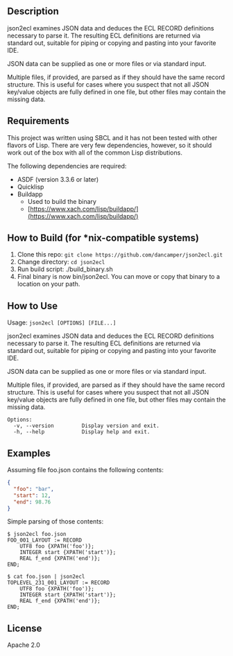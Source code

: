 ## Description

json2ecl examines JSON data and deduces the ECL RECORD definitions necessary to parse it.
The resulting ECL definitions are returned via standard out, suitable for piping or copying
and pasting into your favorite IDE.

JSON data can be supplied as one or more files or via standard input.

Multiple files, if provided, are parsed as if they should have the same record structure.
This is useful for cases where you suspect that not all JSON key/value objects are fully
defined in one file, but other files may contain the missing data.

## Requirements

This project was written using SBCL and it has not been tested with other flavors
of Lisp.  There are very few dependencies, however, so it should work out of the box
with all of the common Lisp distributions.

The following dependencies are required:

- ASDF (version 3.3.6 or later)
- Quicklisp
- Buildapp
  - Used to build the binary
  - [https://www.xach.com/lisp/buildapp/](https://www.xach.com/lisp/buildapp/)

## How to Build (for *nix-compatible systems)

1. Clone this repo:  `git clone https://github.com/dancamper/json2ecl.git`
1. Change directory: `cd json2ecl`
1. Run build script: ./build_binary.sh
1. Final binary is now bin/json2ecl.  You can move or copy that binary to a location on your path.

## How to Use

Usage: `json2ecl [OPTIONS] [FILE...]`

json2ecl examines JSON data and deduces the ECL RECORD definitions necessary to
parse it. The resulting ECL definitions are returned via standard out, suitable
for piping or copying and pasting into your favorite IDE.

JSON data can be supplied as one or more files or via standard input.

Multiple files, if provided, are parsed as if they should have the same record
structure. This is useful for cases where you suspect that not all JSON
key/value objects are fully defined in one file, but other files may contain the
missing data.

```
Options:
  -v, --version         Display version and exit.
  -h, --help            Display help and exit.
```

## Examples

Assuming file foo.json contains the following contents:

```json
{
  "foo": "bar",
  "start": 12,
  "end": 98.76
}
```

Simple parsing of those contents:

````
$ json2ecl foo.json
FOO_001_LAYOUT := RECORD
    UTF8 foo {XPATH('foo')};
    INTEGER start {XPATH('start')};
    REAL f_end {XPATH('end')};
END;
````

````
$ cat foo.json | json2ecl 
TOPLEVEL_231_001_LAYOUT := RECORD
    UTF8 foo {XPATH('foo')};
    INTEGER start {XPATH('start')};
    REAL f_end {XPATH('end')};
END;
````

## License

Apache 2.0
